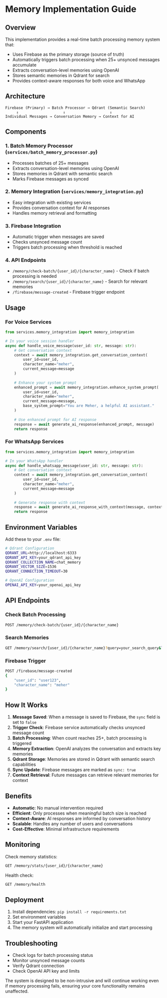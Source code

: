 # Memory Implementation Guide

## Overview

This implementation provides a real-time batch processing memory system that:
- Uses Firebase as the primary storage (source of truth)
- Automatically triggers batch processing when 25+ unsynced messages accumulate
- Extracts conversation-level memories using OpenAI
- Stores semantic memories in Qdrant for search
- Provides context-aware responses for both voice and WhatsApp

## Architecture

```
Firebase (Primary) → Batch Processor → Qdrant (Semantic Search)
     ↓                    ↓                    ↓
Individual Messages → Conversation Memory → Context for AI
```

## Components

### 1. Batch Memory Processor (`services/batch_memory_processor.py`)
- Processes batches of 25+ messages
- Extracts conversation-level memories using OpenAI
- Stores memories in Qdrant with semantic search
- Marks Firebase messages as synced

### 2. Memory Integration (`services/memory_integration.py`)
- Easy integration with existing services
- Provides conversation context for AI responses
- Handles memory retrieval and formatting

### 3. Firebase Integration
- Automatic trigger when messages are saved
- Checks unsynced message count
- Triggers batch processing when threshold is reached

### 4. API Endpoints
- `/memory/check-batch/{user_id}/{character_name}` - Check if batch processing is needed
- `/memory/search/{user_id}/{character_name}` - Search for relevant memories
- `/firebase/message-created` - Firebase trigger endpoint

## Usage

### For Voice Services

```python
from services.memory_integration import memory_integration

# In your voice session handler
async def handle_voice_message(user_id: str, message: str):
    # Get conversation context
    context = await memory_integration.get_conversation_context(
        user_id=user_id,
        character_name="meher",
        current_message=message
    )
    
    # Enhance your system prompt
    enhanced_prompt = await memory_integration.enhance_system_prompt(
        user_id=user_id,
        character_name="meher",
        current_message=message,
        base_system_prompt="You are Meher, a helpful AI assistant."
    )
    
    # Use enhanced prompt for AI response
    response = await generate_ai_response(enhanced_prompt, message)
    return response
```

### For WhatsApp Services

```python
from services.memory_integration import memory_integration

# In your WhatsApp handler
async def handle_whatsapp_message(user_id: str, message: str):
    # Get conversation context
    context = await memory_integration.get_conversation_context(
        user_id=user_id,
        character_name="meher",
        current_message=message
    )
    
    # Generate response with context
    response = await generate_ai_response_with_context(message, context)
    return response
```

## Environment Variables

Add these to your `.env` file:

```bash
# Qdrant Configuration
QDRANT_URL=http://localhost:6333
QDRANT_API_KEY=your_qdrant_api_key
QDRANT_COLLECTION_NAME=chat_memory
QDRANT_VECTOR_SIZE=1536
QDRANT_CONNECTION_TIMEOUT=30

# OpenAI Configuration
OPENAI_API_KEY=your_openai_api_key
```

## API Endpoints

### Check Batch Processing
```bash
POST /memory/check-batch/{user_id}/{character_name}
```

### Search Memories
```bash
GET /memory/search/{user_id}/{character_name}?query=your_search_query&limit=5
```

### Firebase Trigger
```bash
POST /firebase/message-created
{
    "user_id": "user123",
    "character_name": "meher"
}
```

## How It Works

1. **Message Saved**: When a message is saved to Firebase, the `sync` field is set to `false`
2. **Trigger Check**: Firebase service automatically checks unsynced message count
3. **Batch Processing**: When count reaches 25+, batch processing is triggered
4. **Memory Extraction**: OpenAI analyzes the conversation and extracts key memories
5. **Qdrant Storage**: Memories are stored in Qdrant with semantic search capabilities
6. **Sync Update**: Firebase messages are marked as `sync: true`
7. **Context Retrieval**: Future messages can retrieve relevant memories for context

## Benefits

- **Automatic**: No manual intervention required
- **Efficient**: Only processes when meaningful batch size is reached
- **Context-Aware**: AI responses are informed by conversation history
- **Scalable**: Handles any number of users and conversations
- **Cost-Effective**: Minimal infrastructure requirements

## Monitoring

Check memory statistics:
```bash
GET /memory/stats/{user_id}/{character_name}
```

Health check:
```bash
GET /memory/health
```

## Deployment

1. Install dependencies: `pip install -r requirements.txt`
2. Set environment variables
3. Start your FastAPI application
4. The memory system will automatically initialize and start processing

## Troubleshooting

- Check logs for batch processing status
- Monitor unsynced message counts
- Verify Qdrant connection
- Check OpenAI API key and limits

The system is designed to be non-intrusive and will continue working even if memory processing fails, ensuring your core functionality remains unaffected.
